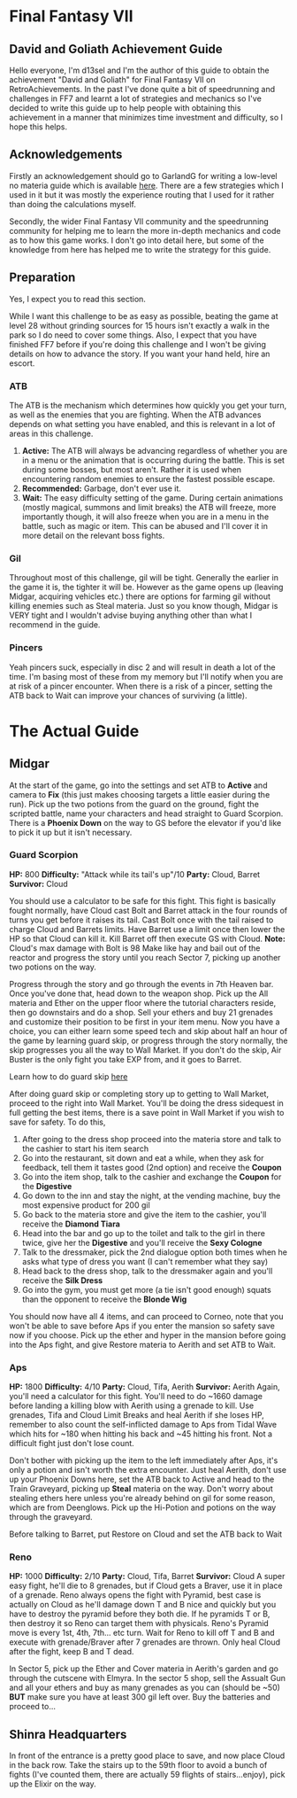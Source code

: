 # Final Fantasy VII

## David and Goliath Achievement Guide

Hello everyone, I'm d13sel and I'm the author of this guide to obtain the achievement "David and Goliath" for Final Fantasy VII on RetroAchievements. In the past I've done quite a bit of speedrunning and challenges in FF7 and learnt a lot of strategies and mechanics so I've decided to write this guide up to help people with obtaining this achievement in a manner that minimizes time investment and difficulty, so I hope this helps.

## Acknowledgements
Firstly an acknowledgement should go to GarlandG for writing a low-level no materia guide which is available [here](https://gamefaqs.gamespot.com/ps/197341-final-fantasy-vii/faqs/32536). There are a few strategies which I used in it but it was mostly the experience routing that I used for it rather than doing the calculations myself.

Secondly, the wider Final Fantasy VII community and the speedrunning community for helping me to learn the more in-depth mechanics and code as to how this game works. I don't go into detail here, but some of the knowledge from here has helped me to write the strategy for this guide.

## Preparation
Yes, I expect you to read this section.

While I want this challenge to be as easy as possible, beating the game at level 28 without grinding sources for 15 hours isn't exactly a walk in the park so I do need to cover some things. Also, I expect that you have finished FF7 before if you're doing this challenge and I won't be giving details on how to advance the story. If you want your hand held, hire an escort.
### ATB
The ATB is the mechanism which determines how quickly you get your turn, as well as the enemies that you are fighting. When the ATB advances depends on what setting you have enabled, and this is relevant in a lot of areas in this challenge.
1. **Active:** The ATB will always be advancing regardless of whether you are in a menu or the animation that is occurring during the battle. This is set during some bosses, but most aren't. Rather it is used when encountering random enemies to ensure the fastest possible escape.
2. **Recommended:** Garbage, don't ever use it.
3. **Wait:** The easy difficulty setting of the game. During certain animations (mostly magical, summons and limit breaks) the ATB will freeze, more importantly though, it will also freeze when you are in a menu in the battle, such as magic or item. This can be abused and I'll cover it in more detail on the relevant boss fights.

### Gil
Throughout most of this challenge, gil will be tight. Generally the earlier in the game it is, the tighter it will be. However as the game opens up (leaving Midgar, acquiring vehicles etc.) there are options for farming gil without killing enemies such as Steal materia. Just so you know though, Midgar is VERY tight and I wouldn't advise buying anything other than what I recommend in the guide.

### Pincers
Yeah pincers suck, especially in disc 2 and will result in death a lot of the time. I'm basing most of these from my memory but I'll notify when you are at risk of a pincer encounter. When there is a risk of a pincer, setting the ATB back to Wait can improve your chances of surviving (a little).

# The Actual Guide
## Midgar
At the start of the game, go into the settings and set ATB to **Active** and camera to **Fix** (this just makes choosing targets a little easier during the run). Pick up the two potions from the guard on the ground, fight the scripted battle, name your characters and head straight to Guard Scorpion. There is a **Phoenix Down** on the way to GS before the elevator if you'd like to pick it up but it isn't necessary.
### Guard Scorpion
**HP:** 800
**Difficulty:** "Attack while its tail's up"/10
**Party:** Cloud, Barret
**Survivor:** Cloud

You should use a calculator to be safe for this fight. This fight is basically fought normally, have Cloud cast Bolt and Barret attack in the four rounds of turns you get before it raises its tail. Cast Bolt once with the tail raised to charge Cloud and Barrets limits. Have Barret use a limit once then lower the HP so that Cloud can kill it. Kill Barret off then execute GS with Cloud.
**Note:** Cloud's max damage with Bolt is 98
Make like hay and bail out of the reactor and progress the story until you reach Sector 7, picking up another two potions on the way.

Progress through the story and go through the events in 7th Heaven bar. Once you've done that, head down to the weapon shop. Pick up the All materia and Ether on the upper floor where the tutorial characters reside, then go downstairs and do a shop. Sell your ethers and buy 21 grenades and customize their position to be first in your item menu. Now you have a choice, you can either learn some speed tech and skip about half an hour of the game by learning guard skip, or progress through the story normally, the skip progresses you all the way to Wall Market. If you don't do the skip, Air Buster is the only fight you take EXP from, and it goes to Barret.

Learn how to do guard skip [here](https://www.youtube.com/watch?v=tvx2ReyokT8)

After doing guard skip or completing story up to getting to Wall Market, proceed to the right into Wall Market. You'll be doing the dress sidequest in full getting the best items, there is a save point in Wall Market if you wish to save for safety. To do this, 
1. After going to the dress shop proceed into the materia store and talk to the cashier to start his item search
2. Go into the restaurant, sit down and eat a while, when they ask for feedback, tell them it tastes good (2nd option) and receive the **Coupon**
3. Go into the item shop, talk to the cashier and exchange the **Coupon** for the **Digestive**
4. Go down to the inn and stay the night, at the vending machine, buy the most expensive product for 200 gil
5. Go back to the materia store and give the item to the cashier, you'll receive the **Diamond Tiara**
6. Head into the bar and go up to the toilet and talk to the girl in there twice, give her the **Digestive** and you'll receive the **Sexy Cologne**
7. Talk to the dressmaker, pick the 2nd dialogue option both times when he asks what type of dress you want (I can't remember what they say)
8. Head back to the dress shop, talk to the dressmaker again and you'll receive the **Silk Dress**
9. Go into the gym, you must get more (a tie isn't good enough) squats than the opponent to receive the **Blonde Wig**

You should now have all 4 items, and can proceed to Corneo, note that you won't be able to save before Aps if you enter the mansion so safety save now if you choose. Pick up the ether and hyper in the mansion before going into the Aps fight, and give Restore materia to Aerith and set ATB to Wait.

### Aps
**HP:** 1800
**Difficulty:** 4/10
**Party:** Cloud, Tifa, Aerith
**Survivor:** Aerith
Again, you'll need a calculator for this fight. You'll need to do ~1660 damage before landing a killing blow with Aerith using a grenade to kill. Use grenades, Tifa and Cloud Limit Breaks and heal Aerith if she loses HP, remember to also count the self-inflicted damage to Aps from Tidal Wave which hits for ~180 when hitting his back and ~45 hitting his front. Not a difficult fight just don't lose count.

Don't bother with picking up the item to the left immediately after Aps, it's only a potion and isn't worth the extra encounter. Just heal Aerith, don't use up your Phoenix Downs here, set the ATB back to Active and head to the Train Graveyard, picking up **Steal** materia on the way. Don't worry about stealing ethers here unless you're already behind on gil for some reason, which are from Deenglows. Pick up the Hi-Potion and potions on the way through the graveyard.

Before talking to Barret, put Restore on Cloud and set the ATB back to Wait

### Reno
**HP:** 1000
**Difficulty:** 2/10
**Party:** Cloud, Tifa, Barret
**Survivor:** Cloud
A super easy fight, he'll die to 8 grenades, but if Cloud gets a Braver, use it in place of a grenade. Reno always opens the fight with Pyramid, best case is actually on Cloud as he'll damage down T and B nice and quickly but you have to destroy the pyramid before they both die. If he pyramids T or B, then destroy it so Reno can target them with physicals. Reno's Pyramid move is every 1st, 4th, 7th... etc turn. Wait for Reno to kill off T and B and execute with grenade/Braver after 7 grenades are thrown. Only heal Cloud after the fight, keep B and T dead.

In Sector 5, pick up the Ether and Cover materia in Aerith's garden and go through the cutscene with Elmyra. In the sector 5 shop, sell the Assualt Gun and all your ethers and buy as many grenades as you can (should be ~50) **BUT** make sure you have at least 300 gil left over. Buy the batteries and proceed to...

## Shinra Headquarters
In front of the entrance is a pretty good place to save, and now place Cloud in the back row. Take the stairs up to the 59th floor to avoid a bunch of fights (I've counted them, there are actually 59 flights of stairs...enjoy), pick up the Elixir on the way.